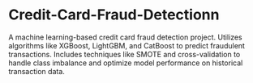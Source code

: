 # Credit-Card-Fraud-Detectionn
A machine learning-based credit card fraud detection project. Utilizes algorithms like XGBoost, LightGBM, and CatBoost to predict fraudulent transactions. Includes techniques like SMOTE and cross-validation to handle class imbalance and optimize model performance on historical transaction data.
